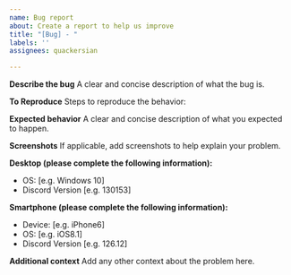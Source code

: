 ```yaml
---
name: Bug report
about: Create a report to help us improve
title: "[Bug] - "
labels: ''
assignees: quackersian

---
```


**Describe the bug**
A clear and concise description of what the bug is.

**To Reproduce**
Steps to reproduce the behavior:


**Expected behavior**
A clear and concise description of what you expected to happen.

**Screenshots**
If applicable, add screenshots to help explain your problem.

**Desktop (please complete the following information):**
 - OS: [e.g. Windows 10]
 - Discord Version [e.g. 130153]

**Smartphone (please complete the following information):**
 - Device: [e.g. iPhone6]
 - OS: [e.g. iOS8.1]
 - Discord Version [e.g. 126.12]

**Additional context**
Add any other context about the problem here.
